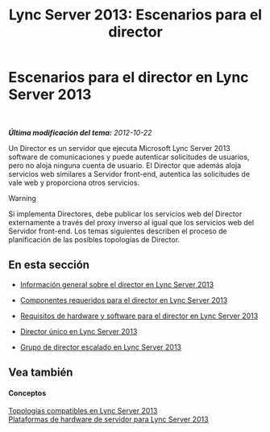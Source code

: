 ﻿---
title: 'Lync Server 2013: Escenarios para el director'
TOCTitle: Escenarios para el director
ms:assetid: d2cf384a-0860-4779-80ce-cba2543be322
ms:mtpsurl: https://technet.microsoft.com/es-es/library/Gg398908(v=OCS.15)
ms:contentKeyID: 48276773
ms.date: 01/07/2017
mtps_version: v=OCS.15
ms.translationtype: HT
---

# Escenarios para el director en Lync Server 2013

 

_**Última modificación del tema:** 2012-10-22_

Un Director es un servidor que ejecuta Microsoft Lync Server 2013  software de comunicaciones y puede autenticar solicitudes de usuarios, pero no aloja ninguna cuenta de usuario. El Director que además aloja servicios web similares a Servidor front-end, autentica las solicitudes de vale web y proporciona otros servicios.

> [!WARNING]  
> Si implementa Directores, debe publicar los servicios web del Director externamente a través del proxy inverso al igual que los servicios web del Servidor front-end. Los temas siguientes describen el proceso de planificación de las posibles topologías de Director.



## En esta sección

  - [Información general sobre el director en Lync Server 2013](lync-server-2013-overview-of-the-director.md)

  - [Componentes requeridos para el director en Lync Server 2013](lync-server-2013-components-required-for-the-director.md)

  - [Requisitos de hardware y software para el director en Lync Server 2013](lync-server-2013-hardware-and-software-requirements-for-the-director.md)

  - [Director único en Lync Server 2013](lync-server-2013-single-director.md)

  - [Grupo de director escalado en Lync Server 2013](lync-server-2013-scaled-director-pool.md)

## Vea también

#### Conceptos

[Topologías compatibles en Lync Server 2013](lync-server-2013-supported-topologies.md)  
[Plataformas de hardware de servidor para Lync Server 2013](lync-server-2013-server-hardware-platforms.md)

